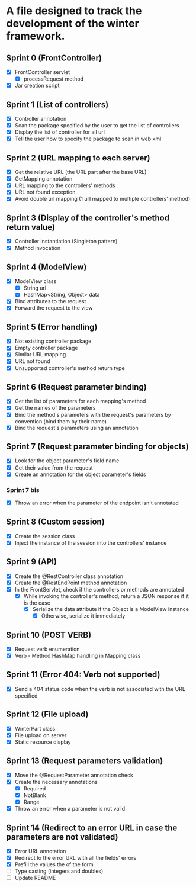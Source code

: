 # A file designed to track the development of the winter framework.

## Sprint 0 (FrontController)

- [x] FrontController servlet
  - [x] processRequest method
- [x] Jar creation script

## Sprint 1 (List of controllers)

- [x] Controller annotation
- [x] Scan the package specified by the user to get the list of controllers
- [x] Display the list of controller for all url
- [x] Tell the user how to specify the package to scan in web xml

## Sprint 2 (URL mapping to each server)

- [x] Get the relative URL (the URL part after the base URL)
- [x] GetMapping annotation
- [x] URL mapping to the controllers' methods
- [x] URL not found exception
- [x] Avoid double url mapping (1 url mapped to multiple controllers' method)

## Sprint 3 (Display of the controller's method return value)
- [x] Controller instantiation (Singleton pattern)
- [x] Method invocation

## Sprint 4 (ModelView)
- [x] ModelView class
  - [x] String url
  - [x] HashMap<String, Object> data
- [x] Bind attributes to the request
- [x] Forward the request to the view

## Sprint 5 (Error handling)
- [x] Not existing controller package
- [x] Empty controller package
- [x] Similar URL mapping
- [x] URL not found
- [x] Unsupported controller's method return type

## Sprint 6 (Request parameter binding)
- [x] Get the list of parameters for each mapping's method
- [x] Get the names of the parameters
- [x] Bind the method's parameters with the request's parameters by convention (bind them by their name)
- [x] Bind the request's parameters using an annotation 

## Sprint 7 (Request parameter binding for objects)
- [x] Look for the object parameter's field name
- [x] Get their value from the request
- [x] Create an annotation for the object parameter's fields
### Sprint 7 bis
- [x] Throw an error when the parameter of the endpoint isn't annotated

## Sprint 8 (Custom session)
- [x] Create the session class
- [x] Inject the instance of the session into the controllers' instance

## Sprint 9 (API)
- [x] Create the @RestController class annotation
- [x] Create the @RestEndPoint method annotation
- [x] In the FrontServlet, check if the controllers or methods are annotated
  - [x] While invoking the controller's method, return a JSON response if it is the case
    - [x] Serialize the data attribute if the Object is a ModelView instance
      - [x] Otherwise, serialize it immediately

## Sprint 10 (POST VERB)
- [x] Request verb enumeration
- [x] Verb - Method HashMap handling in Mapping class

## Sprint 11 (Error 404: Verb not supported)
- [x] Send a 404 status code when the verb is not associated with the URL specified

## Sprint 12 (File upload)
- [x] WinterPart class
- [x] File upload on server
- [x] Static resource display

## Sprint 13 (Request parameters validation)
- [x] Move the @RequestParameter annotation check
- [x] Create the necessary annotations
  - [x] Required
  - [x] NotBlank
  - [x] Range
- [x] Throw an error when a parameter is not valid

## Sprint 14 (Redirect to an error URL in case the parameters are not validated)
- [x] Error URL annotation
- [x] Redirect to the error URL with all the fields' errors
- [x] Prefill the values the of the form
- [ ] Type casting (integers and doubles)
- [ ] Update README